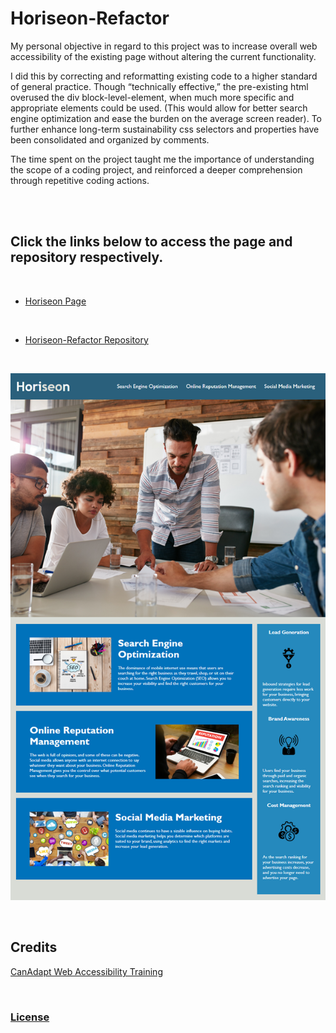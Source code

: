 # Horiseon-Refactor

<p> My personal objective in regard to this project was to increase overall web accessibility of the existing page without altering the current functionality. 
</p>

<p>
 I did this by correcting and reformatting existing code to a higher standard of general practice. Though “technically effective,” the pre-existing html overused the div block-level-element, when much more specific and appropriate elements could be used. (This would allow for better search engine optimization and ease the burden on the average screen reader). To further enhance long-term sustainability css selectors and properties have been consolidated and organized by comments.
</p>

<p>
 The time spent on the project taught me the importance of understanding the scope of a coding project, and reinforced a deeper comprehension through repetitive coding actions. 
</p>

<br>
<br>

## Click the links below to access the page and repository respectively.
<br>

 - [Horiseon Page](https://andis90.github.io/Horiseon-Refactor/)
<br>

 - [Horiseon-Refactor Repository](https://github.com/AndiS90/Horiseon-Refactor)
<br>

![Screenshot](./assets/images/screenshot.png)

<br>

## **Credits**
 [CanAdapt Web Accessibility Training](https://www.davidmacd.com/blog/alternate-text-for-css-background-images.html)

<br>

### [License](./assets/License.txt)

<br>

